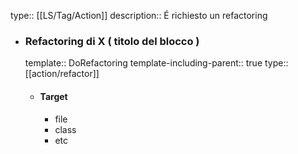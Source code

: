 type:: [[LS/Tag/Action]]
description:: É richiesto un refactoring

- ### Refactoring di X ( titolo del blocco )
  template:: DoRefactoring
  template-including-parent:: true
  type:: [[action/refactor]]
	- #### Target
		- file
		- class
		- etc